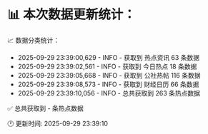 📊 本次数据更新统计：
==========================

📈 数据分类统计：
- 2025-09-29 23:39:00,629 - INFO - 获取到 热点资讯 63 条数据
- 2025-09-29 23:39:02,561 - INFO - 获取到 今日热点 18 条数据
- 2025-09-29 23:39:05,668 - INFO - 获取到 公社热帖 116 条数据
- 2025-09-29 23:39:08,573 - INFO - 获取到 财经日历 66 条数据
- 2025-09-29 23:39:10,056 - INFO - 总共获取到 263 条热点数据

✅ 总共获取到 - 条热点数据

🕐 更新时间: 2025-09-29 23:39:10
